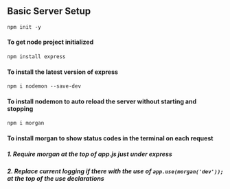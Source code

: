 ## Basic Server Setup

``` npm init -y ```

#### To get node project initialized

``` npm install express ```

#### To install the latest version of express

``` npm i nodemon --save-dev ```

#### To install nodemon to auto reload the server without starting and stopping

``` npm i morgan ```

#### To install morgan to show status codes in the terminal on each request
##### 1. Require morgan at the top of app.js just under express
##### 2. Replace current logging if there with the use of ``` app.use(morgan('dev')); ``` at the top of the use declarations